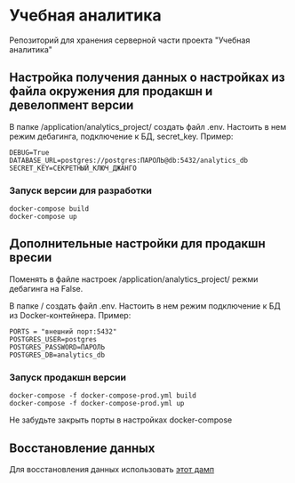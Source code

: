 # Учебная аналитика
Репозиторий для хранения серверной части проекта "Учебная аналитика"

## Настройка получения данных о настройках из файла окружения для продакшн и девелопмент версии

В папке /application/analytics_project/ создать файл .env. Настоить в нем режим дебагинга, подключение к БД, secret_key. Пример:

```
DEBUG=True
DATABASE_URL=postgres://postgres:ПАРОЛЬ@db:5432/analytics_db
SECRET_KEY=СЕКРЕТНЫЙ_КЛЮЧ_ДЖАНГО
```

### Запуск версии для разработки

```
docker-compose build
docker-compose up
```

## Дополнительные настройки для продакшн вресии

Поменять в файле настроек /application/analytics_project/ режми дебагинга на False.

В папке / создать файл .env. Настоить в нем режим подключение к БД из Docker-контейнера. Пример:

```
PORTS = "внешний порт:5432"
POSTGRES_USER=postgres
POSTGRES_PASSWORD=ПАРОЛЬ
POSTGRES_DB=analytics_db
```

### Запуск продакшн версии

```
docker-compose -f docker-compose-prod.yml build
docker-compose -f docker-compose-prod.yml up
```
Не забудьте закрыть порты в настройках docker-compose

## Восстановление данных
Для восстановления данных использовать [этот дамп](https://drive.google.com/file/d/1uujibvNcLZHorh2bfOeU-3ljX7KaYfjd/view?usp=sharing)



